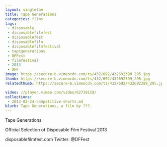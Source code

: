 ```yaml
---
layout: singleton
title: Tape Generations
categories: films
tags:
 - disposable
 - disposablefilmfest
 - disposablefest
 - disposablefilm
 - disposablefilmfestival
 - tapegenerations
 - DFFest
 - filmfestival
 - 2013
 - DFF
image: https://secure-b.vimeocdn.com/ts/432/692/432692399_295.jpg
thumb: https://secure-b.vimeocdn.com/ts/432/692/432692399_295.jpg
relatedthumb: https://secure-b.vimeocdn.com/ts/432/692/432692399_295.jpg

video: //player.vimeo.com/video/62719119/
collections:
 - 2013-03-24-competitive-shorts.md
blurb: Tape Generations, a film by ???.
---
```


Tape Generations

Official Selection of Disposable Film Festival 2013

disposablefilmfest.com
Twitter: @DFFest